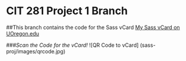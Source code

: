 # CIT 281 Project 1 Branch
##This branch contains the code for the Sass vCard
[My Sass vCard on UOregon.edu](http://pages.uoregon.edu/clayd/281/p1/sass-proj)

###*Scan the Code for the vCard!*
![QR Code to vCard]
(sass-proj/images/qrcode.jpg)

